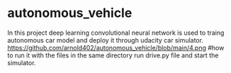 # autonomous_vehicle
In this project deep learning convolutional neural network is used to traing autonomous car model and deploy it through udacity car simulator.
https://github.com/arnold402/autonomous_vehicle/blob/main/4.png
#how to run it 
with the files in the same directory run drive.py file and start the simulator.
